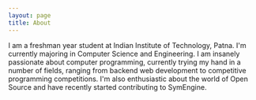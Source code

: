 ```yaml
---
layout: page
title: About
---
```


I am a freshman year student at Indian Institute of Technology, Patna. I'm currently majoring in Computer Science and Engineering. I am insanely  passionate about computer programming, currently trying my hand in a number of fields, ranging from backend web development to competitive programming competitions. I'm also enthusiastic about the world of Open Source and have recently started contributing to SymEngine.

